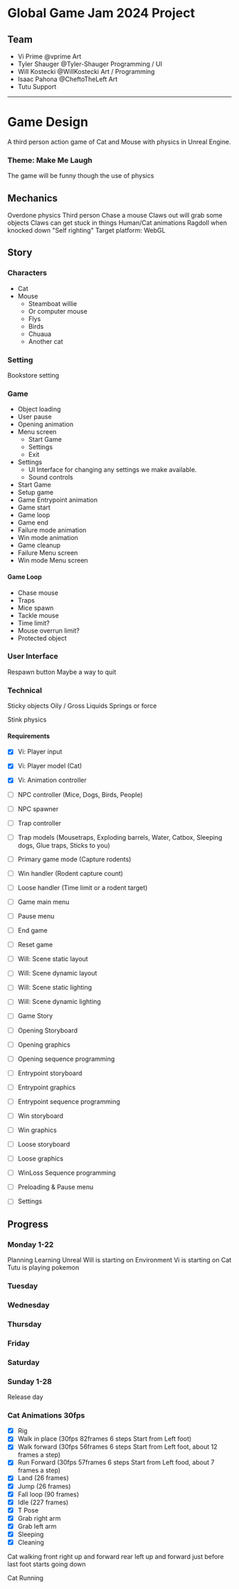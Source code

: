 # Global Game Jam 2024 Project

## Team
- Vi Prime      @vprime             Art
- Tyler Shauger @Tyler-Shauger      Programming / UI
- Will Kostecki @WillKostecki       Art / Programming
- Isaac Pahona  @CheftoTheLeft      Art
- Tutu                              Support

---

# Game Design
A third person action game of Cat and Mouse with physics in Unreal Engine.

### Theme: Make Me Laugh
The game will be funny though the use of physics

## Mechanics
Overdone physics
Third person
Chase a mouse
Claws out will grab some objects
Claws can get stuck in things
Human/Cat animations
Ragdoll when knocked down
"Self righting"
Target platform: WebGL


## Story

### Characters
- Cat
- Mouse 
  - Steamboat willie
  - Or computer mouse
  - Flys
  - Birds
  - Chuaua
  - Another cat

### Setting
Bookstore setting

### Game
- Object loading
- User pause
- Opening animation
- Menu screen
  - Start Game
  - Settings
  - Exit
- Settings
  - UI Interface for changing any settings we make available.
  - Sound controls
- Start Game
- Setup game
- Game Entrypoint animation
- Game start
- Game loop
- Game end
- Failure mode animation
- Win mode animation
- Game cleanup
- Failure Menu screen
- Win mode Menu screen

#### Game Loop
- Chase mouse
- Traps
- Mice spawn
- Tackle mouse
- Time limit?
- Mouse overrun limit?
- Protected object

### User Interface
Respawn button
Maybe a way to quit

### Technical
Sticky objects
Oily / Gross
Liquids
Springs or force

Stink physics


#### Requirements
- [x] Vi: Player input   
- [x] Vi: Player model (Cat)
- [x] Vi: Animation controller
- [ ] NPC controller (Mice, Dogs, Birds, People)
- [ ] NPC spawner
- [ ] Trap controller 
- [ ] Trap models (Mousetraps, Exploding barrels, Water, Catbox, Sleeping dogs, Glue traps, Sticks to you)
- [ ] Primary game mode (Capture rodents)
- [ ] Win handler (Rodent capture count)
- [ ] Loose handler (Time limit or a rodent target)
- [ ] Game main menu
- [ ] Pause menu
- [ ] End game
- [ ] Reset game
- [ ] Will: Scene static layout
- [ ] Will: Scene dynamic layout
- [ ] Will: Scene static lighting
- [ ] Will: Scene dynamic lighting
- [ ] Game Story
- [ ] Opening Storyboard
- [ ] Opening graphics
- [ ] Opening sequence programming
- [ ] Entrypoint storyboard
- [ ] Entrypoint graphics
- [ ] Entrypoint sequence programming
- [ ] Win storyboard
- [ ] Win graphics
- [ ] Loose storyboard
- [ ] Loose graphics
- [ ] WinLoss Sequence programming
- [ ] Preloading & Pause menu
- [ ] Settings


## Progress


### Monday 1-22
Planning
Learning Unreal
Will is starting on Environment
Vi is starting on Cat
Tutu is playing pokemon

### Tuesday


### Wednesday


### Thursday 


### Friday


### Saturday


### Sunday 1-28 
Release day


### Cat Animations 30fps
- [x] Rig
- [x] Walk in place (30fps 82frames 6 steps Start from Left foot)
- [x] Walk forward (30fps 56frames 6 steps Start from Left foot, about 12 frames a step)
- [x] Run Forward (30fps 57frames 6 steps Start from Left food, about 7 frames a step)
- [x] Land (26 frames)
- [x] Jump (26 frames)
- [x] Fall loop (90 frames)
- [x] Idle (227 frames)
- [x] T Pose
- [x] Grab right arm
- [x] Grab left arm
- [x] Sleeping
- [x] Cleaning

Cat walking
front right up and forward
rear left up and forward just before last foot starts going down


Cat Running

